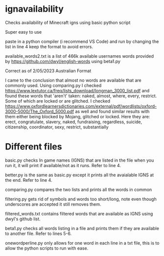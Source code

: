 # ignavailability
Checks availability of Minecraft igns using basic python script

Super easy to use

paste in a python compiler (i recommend VS Code) and run by changing the list in line 4 keep the format to avoid errors.

available_words2.txt is a list of 466k available usernames words provided by https://github.com/dwyl/english-words using beta1.py

Correct as of 2/05/2023 Australian Format

I came to the conclusion that almost no words are available that are commonly used. Using comparing.py I checked https://www.lextutor.ca/freq/lists_download/longman_3000_list.pdf and found these words that 'aren't' taken: naked, almost, where, every, restrict. Some of which are locked or are glitched. I checked https://www.oxfordlearnersdictionaries.com/external/pdf/wordlists/oxford-3000-5000/The_Oxford_5000.pdf as well and found similar results with them either being blocked by Mojang, glitched or locked. Here they are: erect, congratulate, slavery, naked, fundraising, regardless, suicide, citizenship, coordinator, sexy, restrict, substantially   

# Different files 
basic.py checks In game names (IGNS) that are listed in the file when you run it, it will print if available/not as it runs. Refer to line 4.

better.py is the same as basic.py except it prints all the avaialable IGNS at the end. Refer to line 4.

comparing.py compares the two lists and prints all the words in common

filtering.py gets rid of symbols and words too short/long, note even though underscores are accepted it still removes them.

filtered_words.txt contains filtered words that are available as IGNS using dwyl's github list.

beta1.py checks all words listing in a file and prints them if they are available to another file. Refer to lines 5-6.

onewordperline.py only allows for one word in each line in a txt file, this is to allow the python scripts to run with ease.

